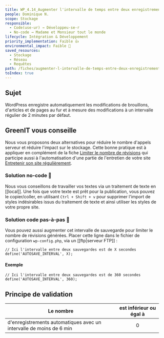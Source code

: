 ```yaml
---
title: WP_4.14_Augmenter l'intervalle de temps entre deux enregistrements automatiques
people: Dominique N.
scope: Stockage
responsible:
  - Code(use·ur) → Développeu·se·r
  - No-code → Madame et Monsieur tout le monde
lifecycle: Intégration & Développement
priority_implementation: Faible 👍
environmental_impact: Faible 🌱
saved_resources:
  - Stockage
  - Réseau
  - Requêtes
path: /fiches/augmenter-l-intervalle-de-temps-entre-deux-enregistrements-automatiques
toIndex: true
---
```


## Sujet

WordPress enregistre automatiquement les modifications de brouillons, d'articles et de pages au fur et à mesure des modifications à un intervalle régulier de 2 minutes par défaut.

## GreenIT vous conseille

Nous vous proposons deux alternatives pour réduire le nombre d'appels serveur et réduire l'impact sur le stockage.
Cette bonne pratique est à appliquer en complément de la fiche [Limiter le nombre de révisions](./15.%20Limiter%20le%20nombre%20de%20r%C3%A9visions.md) qui participe aussi à l'automatisation d'une partie de l'entretien de votre site [Entretenir son site régulièrement](./01.%20Entretenir%20son%20site%20régulièrement.md).

### Solution no-code 🌱

Nous vous conseillons de travailler vos textes via un traitement de texte en [[local]]. Une fois que votre texte est prêt pour la publication, vous pouvez le copier/coller, en utilisant `Ctrl + Shift + v` pour supprimer l'import de styles indésirables issus du traitement de texte et ainsi utiliser les styles de votre propre site.

### Solution code pas-à-pas 🌱

Vous pouvez aussi augmenter cet intervalle de sauvegarde pour limiter le nombre de révisions générées.
Placer cette ligne dans le fichier de configuration `wp-config.php`, via un [[ftp|serveur FTP]] :

```
// Ici l'intervalle entre deux sauvegardes est de X secondes
define('AUTOSAVE_INTERVAL', X);
```

#### Exemple

```
// Ici l'intervalle entre deux sauvegardes est de 360 secondes
define('AUTOSAVE_INTERVAL', 360);
```

## Principe de validation

| Le nombre                                                           | est inférieur ou égal à |
| ------------------------------------------------------------------- | :---------------------: |
| d'enregistrements automatiques avec un intervalle de moins de 6 min |            0            |
